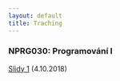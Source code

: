 ```yaml
---
layout: default
title: Traching
---
```


### NPRG030: Programování I
[Slidy 1](https://docs.google.com/presentation/d/1VsQabBsZkFGDMWoA7S9bMhSa4TbiZ45w7tCUPZGNPA4/edit?usp=sharing) (4.10.2018)
